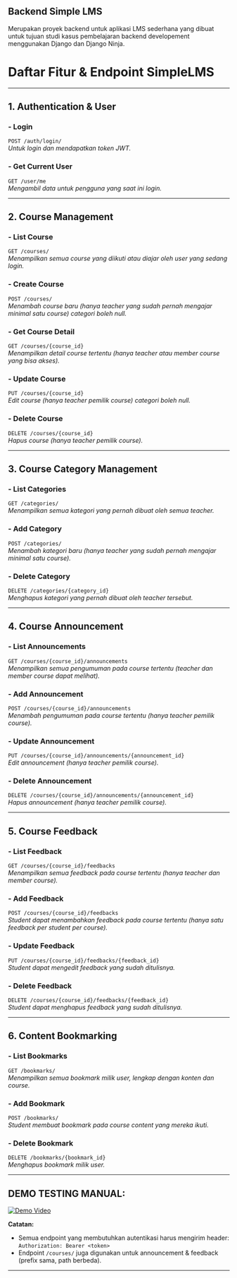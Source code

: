 ## Backend Simple LMS

Merupakan proyek backend untuk aplikasi LMS sederhana yang dibuat untuk tujuan studi kasus pembelajaran backend developement menggunakan Django dan Django Ninja.


# Daftar Fitur & Endpoint SimpleLMS

---

## 1. **Authentication & User**

### - **Login**
`POST /auth/login/`  
*Untuk login dan mendapatkan token JWT.*

### - **Get Current User**
`GET /user/me`  
*Mengambil data untuk pengguna yang saat ini login.*

---

## 2. **Course Management**

### - **List Course**
`GET /courses/`  
*Menampilkan semua course yang diikuti atau diajar oleh user yang sedang login.*

### - **Create Course**
`POST /courses/`  
*Menambah course baru (hanya teacher yang sudah pernah mengajar minimal satu course) categori boleh null.*

### - **Get Course Detail**
`GET /courses/{course_id}`  
*Menampilkan detail course tertentu (hanya teacher atau member course yang bisa akses).*

### - **Update Course**
`PUT /courses/{course_id}`  
*Edit course (hanya teacher pemilik course) categori boleh null.*

### - **Delete Course**
`DELETE /courses/{course_id}`  
*Hapus course (hanya teacher pemilik course).*

---

## 3. **Course Category Management**

### - **List Categories**
`GET /categories/`  
*Menampilkan semua kategori yang pernah dibuat oleh semua teacher.*

### - **Add Category**
`POST /categories/`  
*Menambah kategori baru (hanya teacher yang sudah pernah mengajar minimal satu course).*

### - **Delete Category**
`DELETE /categories/{category_id}`  
*Menghapus kategori yang pernah dibuat oleh teacher tersebut.*

---

## 4. **Course Announcement**

### - **List Announcements**
`GET /courses/{course_id}/announcements`  
*Menampilkan semua pengumuman pada course tertentu (teacher dan member course dapat melihat).*

### - **Add Announcement**
`POST /courses/{course_id}/announcements`  
*Menambah pengumuman pada course tertentu (hanya teacher pemilik course).*

### - **Update Announcement**
`PUT /courses/{course_id}/announcements/{announcement_id}`  
*Edit announcement (hanya teacher pemilik course).*

### - **Delete Announcement**
`DELETE /courses/{course_id}/announcements/{announcement_id}`  
*Hapus announcement (hanya teacher pemilik course).*

---

## 5. **Course Feedback**

### - **List Feedback**
`GET /courses/{course_id}/feedbacks`  
*Menampilkan semua feedback pada course tertentu (hanya teacher dan member course).*

### - **Add Feedback**
`POST /courses/{course_id}/feedbacks`  
*Student dapat menambahkan feedback pada course tertentu (hanya satu feedback per student per course).*

### - **Update Feedback**
`PUT /courses/{course_id}/feedbacks/{feedback_id}`  
*Student dapat mengedit feedback yang sudah ditulisnya.*

### - **Delete Feedback**
`DELETE /courses/{course_id}/feedbacks/{feedback_id}`  
*Student dapat menghapus feedback yang sudah ditulisnya.*

---

## 6. **Content Bookmarking**

### - **List Bookmarks**
`GET /bookmarks/`  
*Menampilkan semua bookmark milik user, lengkap dengan konten dan course.*

### - **Add Bookmark**
`POST /bookmarks/`  
*Student membuat bookmark pada course content yang mereka ikuti.*

### - **Delete Bookmark**
`DELETE /bookmarks/{bookmark_id}`  
*Menghapus bookmark milik user.*

---



## DEMO TESTING MANUAL:
[![Demo Video](https://img.youtube.com/vi/Hx7y0iLgtP0/0.jpg)](https://youtu.be/Hx7y0iLgtP0)

**Catatan:**  
- Semua endpoint yang membutuhkan autentikasi harus mengirim header:  
  `Authorization: Bearer <token>`
- Endpoint `/courses/` juga digunakan untuk announcement & feedback (prefix sama, path berbeda).

---
